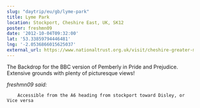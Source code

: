 ```yaml
---
slug: "daytrip/eu/gb/lyme-park"
title: Lyme Park
location: Stockport, Cheshire East, UK, SK12
poster: freshmn09
date: '2012-10-04T09:32:00'
lat: '53.33859794446481'
lng: '-2.0536866015625037'
external_url: https://www.nationaltrust.org.uk/visit/cheshire-greater-manchester/lyme
---
```


The Backdrop for the BBC version of Pemberly in Pride and Prejudice. Extensive grounds with plenty of picturesque views!

<em>freshmn09 said:</em>

        Accessible from the A6 heading from stockport toward Disley, or Vice versa
